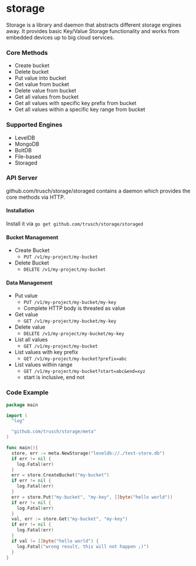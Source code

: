 storage
=======

Storage is a library and daemon that abstracts different storage engines away.
It provides basic Key/Value Storage functionality and works from embedded devices up to big cloud services.

### Core Methods

* Create bucket
* Delete bucket
* Put value into bucket
* Get value from bucket
* Delete value from bucket
* Get all values from bucket
* Get all values with specific key prefix from bucket
* Get all values within a specific key range from bucket

### Supported Engines

* LevelDB
* MongoDB
* BoltDB
* File-based
* Storaged

### API Server

github.com/trusch/storage/storaged contains a daemon which provides the core methods via HTTP.

#### Installation
Install it via `go get github.com/trusch/storage/storaged`

#### Bucket Management

* Create Bucket
  * `PUT /v1/my-project/my-bucket`
* Delete Bucket
  * `DELETE /v1/my-project/my-bucket`

#### Data Management

* Put value
  * `PUT /v1/my-project/my-bucket/my-key`
  * Complete HTTP body is threated as value
* Get value
  * `GET /v1/my-project/my-bucket/my-key`
* Delete value
  * `DELETE /v1/my-project/my-bucket/my-key`
* List all values
  * `GET /v1/my-project/my-bucket`
* List values with key prefix
  * `GET /v1/my-project/my-bucket?prefix=abc`
* List values within range
  * `GET /v1/my-project/my-bucket?start=abc&end=xyz`
  * start is inclusive, end not

### Code Example
```go
package main

import (
  "log"

  "github.com/trusch/storage/meta"
)

func main(){
  store, err := meta.NewStorage("leveldb://./test-store.db")
  if err != nil {
    log.Fatal(err)
  }
  err = store.CreateBucket("my-bucket")
  if err != nil {
    log.Fatal(err)
  }
  err = store.Put("my-bucket", "my-key", []byte("hello world"))
  if err != nil {
    log.Fatal(err)
  }
  val, err := store.Get("my-bucket", "my-key")
  if err != nil {
    log.Fatal(err)
  }
  if val != []byte("hello world") {
    log.Fatal("wrong result, this will not happen ;)")
  }
}

```
